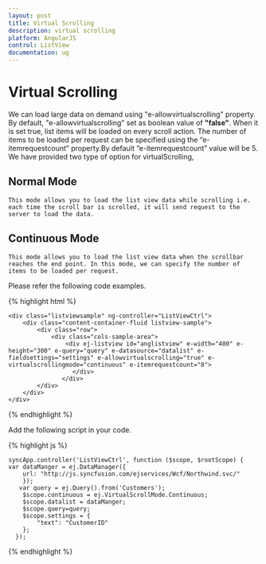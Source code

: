 ```yaml
---
layout: post
title: Virtual Scrolling
description: virtual scrolling
platform: AngularJS
control: ListView
documentation: ug
---
```


# Virtual Scrolling

   We can load large data on demand using "e-allowvirtualscrolling" property. By default, "e-allowvirtualscrolling" set as boolean value of **"false"**. When it is set true, list items will be loaded on every scroll action. The number of items to be loaded per request can be specified using the “e-itemrequestcount” property.By default “e-itemrequestcount” value will be 5. We have provided two type of option for virtualScrolling,

## Normal Mode
    This mode allows you to load the list view data while scrolling i.e. each time the scroll bar is scrolled, it will send request to the server to load the data.

## Continuous Mode
    This mode allows you to load the list view data when the scrollbar reaches the end point. In this mode, we can specify the number of items to be loaded per request.

Please refer the following code examples.

 {% highlight html %}

    <div class="listviewsample" ng-controller="ListViewCtrl">
        <div class="content-container-fluid listview-sample">
            <div class="row">
                <div class="cols-sample-area">
                    <div ej-listview id="anglistview" e-width="400" e-height="300" e-query="query" e-datasource="datalist" e-fieldsettings="settings" e-allowvirtualscrolling="true" e-virtualscrollingmode="continuous" e-itemrequestcount="8">
                      </div>
                   </div>
            </div>
        </div>
    </div>

 {% endhighlight %}

 Add the following script in your code.

 {% highlight js %}

    syncApp.controller('ListViewCtrl', function ($scope, $rootScope) {
    var dataManger = ej.DataManager({              
        url: "http://js.syncfusion.com/ejservices/Wcf/Northwind.svc/"
        });              
       var query = ej.Query().from('Customers');
        $scope.continuous = ej.VirtualScrollMode.Continuous;
        $scope.datalist = dataManger;
        $scope.query=query;
        $scope.settings = {
            "text": "CustomerID"
        };
      });

 {% endhighlight %}